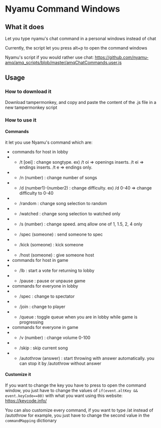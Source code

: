# Nyamu Command Windows

## What it does
Let you type nyamu's chat command in a personal windows instead of chat

Currently, the script let you press alt+p to open the command windows

Nyamu's script if you would rather use chat: https://github.com/nyamu-amq/amq_scripts/blob/master/amqChatCommands.user.js

## Usage
### How to download it
Download tampermonkey, and copy and paste the content of the .js file in a new tampermonkey script

### How to use it
#### Commands
it let you use Nyamu's command which are:
- commands for host in lobby
- - /t [oei] : change songtype. ex) /t oi => openings inserts. /t ei => endings inserts. /t e => endings only.
- - /n (number) : change number of songs
- - /d (number1)-(number2) : change difficulty. ex) /d 0-40 => change difficulty to 0-40
- - /random : change song selection to random
- - /watched : change song selection to watched only
- - /s (number) : change speed. amq allow one of 1, 1.5, 2, 4 only
- - /spec (someone) : send someone to spec
- - /kick (someone) : kick someone
- - /host (someone) : give someone host
- commands for host in game
- - /lb : start a vote for returning to lobby
- - /pause : pause or unpause game
- commands for everyone in lobby
- - /spec : change to spectator
- - /join : change to player
- - /queue : toggle queue when you are in lobby while game is progressing
- commands for everyone in game
- - /v (number) : change volume 0-100
- - /skip : skip current song
- - /autothrow (answer) : start throwing with answer automatically. you can stop it by /autothrow without answer

#### Customize it
If you want to change the key you have to press to open the command window, you just have to change the values of `if(event.altKey && event.keyCode==80)` with what you want using this website: https://keycode.info/

You can also customize every command, if you want to type /at instead of /autothrow for example, you just have to change the second value in the `commandMapping` dictionary